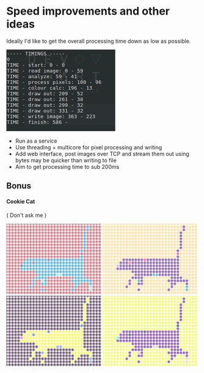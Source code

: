 # Speed improvements and other ideas

Ideally I'd like to get the overall processing time down as low as possible.

![Timing](../project_images/timings.png?raw=true "Timings")

* Run as a service
* Use threading + multicore for pixel processing and writing
* Add web interface, post images over TCP and stream them out using bytes may be quicker than writing to file
* Aim to get processing time to sub 200ms


## Bonus
#### Cookie Cat
( Don't ask me )

![Cookie Cat](../project_images/cookie_cat.png?raw=true "Cookie Cat")
